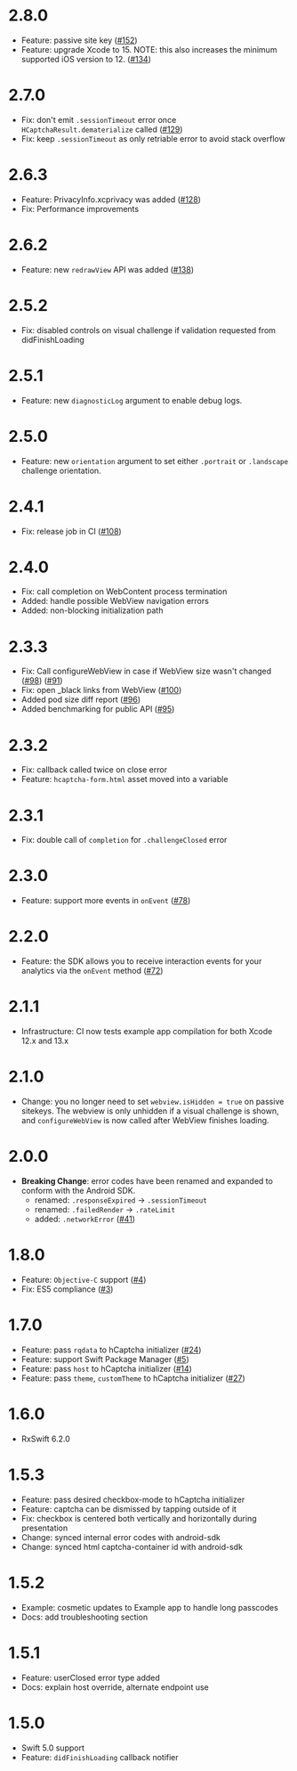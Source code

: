 # 2.8.0

- Feature: passive site key ([#152](https://github.com/hCaptcha/HCaptcha-ios-sdk/issues/152))
- Feature: upgrade Xcode to 15. NOTE: this also increases the minimum supported iOS version to 12. ([#134](https://github.com/hCaptcha/HCaptcha-ios-sdk/issues/134))


# 2.7.0

- Fix: don't emit `.sessionTimeout` error once `HCaptchaResult.dematerialize` called ([#129](https://github.com/hCaptcha/HCaptcha-ios-sdk/issues/129))
- Fix: keep `.sessionTimeout` as only retriable error to avoid stack overflow

# 2.6.3

- Feature: PrivacyInfo.xcprivacy was added ([#128](https://github.com/hCaptcha/HCaptcha-ios-sdk/issues/128))
- Fix: Performance improvements

# 2.6.2

- Feature: new `redrawView` API was added ([#138](https://github.com/hCaptcha/HCaptcha-ios-sdk/issues/138))

# 2.5.2

- Fix: disabled controls on visual challenge if validation requested from didFinishLoading

# 2.5.1

- Feature: new `diagnosticLog` argument to enable debug logs.

# 2.5.0

- Feature: new `orientation` argument to set either `.portrait` or `.landscape` challenge orientation.

# 2.4.1

- Fix: release job in CI ([#108](https://github.com/hCaptcha/HCaptcha-ios-sdk/issues/108))

# 2.4.0

- Fix: call completion on WebContent process termination
- Added: handle possible WebView navigation errors
- Added: non-blocking initialization path

# 2.3.3

- Fix: Call configureWebView in case if WebView size wasn't changed ([#98](https://github.com/hCaptcha/HCaptcha-ios-sdk/issues/98)) ([#91](https://github.com/hCaptcha/HCaptcha-ios-sdk/issues/91))
- Fix: open _black links from WebView ([#100](https://github.com/hCaptcha/HCaptcha-ios-sdk/issues/100))
- Added pod size diff report ([#96](https://github.com/hCaptcha/HCaptcha-ios-sdk/issues/96))
- Added benchmarking for public API ([#95](https://github.com/hCaptcha/HCaptcha-ios-sdk/issues/95))

# 2.3.2

- Fix: callback called twice on close error
- Feature: `hcaptcha-form.html` asset moved into a variable

# 2.3.1

- Fix: double call of `completion` for `.challengeClosed` error

# 2.3.0

- Feature: support more events in `onEvent` ([#78](https://github.com/hCaptcha/HCaptcha-ios-sdk/issues/78))

# 2.2.0

- Feature: the SDK allows you to receive interaction events for your analytics via the `onEvent` method ([#72](https://github.com/hCaptcha/HCaptcha-ios-sdk/issues/72))

# 2.1.1

- Infrastructure: CI now tests example app compilation for both Xcode 12.x and 13.x

# 2.1.0

- Change: you no longer need to set `webview.isHidden = true` on passive sitekeys. The webview is only unhidden if a visual challenge is shown, and `configureWebView` is now called after WebView finishes loading.

# 2.0.0

- **Breaking Change**:  error codes have been renamed and expanded to conform with the Android SDK.
  - renamed: `.responseExpired` -> `.sessionTimeout`
  - renamed:   `.failedRender` -> `.rateLimit`
  - added: `.networkError` ([#41](https://github.com/hCaptcha/HCaptcha-ios-sdk/issues/41))

# 1.8.0

- Feature: `Objective-C` support ([#4](https://github.com/hCaptcha/HCaptcha-ios-sdk/issues/4))
- Fix: ES5 compliance ([#3](https://github.com/hCaptcha/HCaptcha-ios-sdk/issues/3))

# 1.7.0

- Feature: pass `rqdata` to hCaptcha initializer ([#24](https://github.com/hCaptcha/HCaptcha-ios-sdk/issues/24))
- Feature: support Swift Package Manager ([#5](https://github.com/hCaptcha/HCaptcha-ios-sdk/issues/5))
- Feature: pass `host` to hCaptcha initializer ([#14](https://github.com/hCaptcha/HCaptcha-ios-sdk/issues/14))
- Feature: pass `theme`, `customTheme` to hCaptcha initializer ([#27](https://github.com/hCaptcha/HCaptcha-ios-sdk/issues/27))

# 1.6.0

- RxSwift 6.2.0

# 1.5.3

- Feature: pass desired checkbox-mode to hCaptcha initializer
- Feature: captcha can be dismissed by tapping outside of it
- Fix: checkbox is centered both vertically and horizontally during presentation
- Change: synced internal error codes with android-sdk
- Change: synced html captcha-container id with android-sdk

# 1.5.2

- Example: cosmetic updates to Example app to handle long passcodes
- Docs: add troubleshooting section

# 1.5.1

- Feature: userClosed error type added
- Docs: explain host override, alternate endpoint use

# 1.5.0

- Swift 5.0 support
- Feature: `didFinishLoading` callback notifier
  
